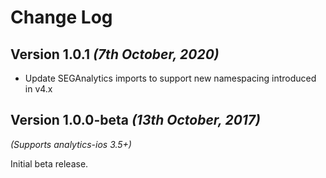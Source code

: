 Change Log
==========
Version 1.0.1 *(7th October, 2020)*
-------------------------------------------
* Update SEGAnalytics imports to support new namespacing introduced in v4.x

Version 1.0.0-beta *(13th October, 2017)*
-------------------------------------------
*(Supports analytics-ios 3.5+)*

Initial beta release.
